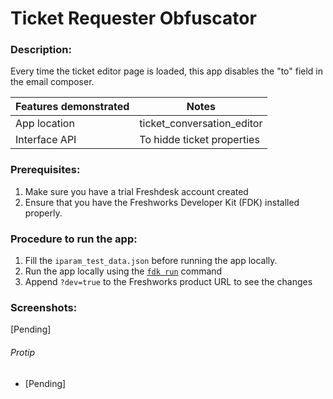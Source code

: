 # Ticket Requester Obfuscator

### Description:
Every time the ticket editor page is loaded, this app disables the "to" field in the email composer.

Features demonstrated | Notes
-------------------- | ------
App location | ticket_conversation_editor
Interface API | To hidde ticket properties

### Prerequisites:
1. Make sure you have a trial Freshdesk account created
2. Ensure that you have the Freshworks Developer Kit (FDK) installed properly.


### Procedure to run the app:
1. Fill the `iparam_test_data.json` before running the app locally.
2. Run the app locally using the [`fdk run`](https://developers.freshchat.com/v2/docs/freshworks-cli/#run) command
3. Append `?dev=true` to the Freshworks product URL to see the changes


### Screenshots:

[Pending]

###### Protip
- [Pending]

